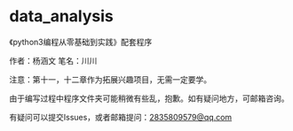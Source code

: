 # data_analysis
《python3编程从零基础到实践》配套程序

作者：杨涵文   笔名：川川


注意：第十一，十二章作为拓展兴趣项目，无需一定要学。


由于编写过程中程序文件夹可能稍微有些乱，抱歉。如有疑问地方，可邮箱咨询。

有疑问可以提交Issues，或者邮箱提问：2835809579@qq.com

